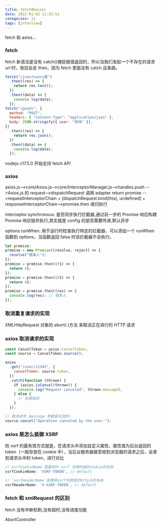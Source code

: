 ```yaml
---
title: fetch和axios
date: 2022-01-02 11:23:51
categories: js
tags: [interview]
---
```


fetch 和 axios...

<!-- more -->

### fetch

fetch 新语法是没有 catch()捕捉报错返回的，所以当我们发起一个不存在的请求 url 时，依旧会走 then，因为 fetch 里面没有 catch 这条路。

```js
fetch("/json?user=覃")
  .then((res) => {
    return res.text();
  })
  .then((data) => {
    console.log(data);
  });
fetch("/goods", {
  method: "POST",
  headers: { "Content-Type": "application/json" },
  body: JSON.stringify({ user: "张伟" }),
})
  .then((res) => {
    return res.json();
  })
  .then((data) => {
    console.log(data);
  });
```

nodejs v17.5.0 开始支持 fetch API

### axios

axios.js-->core/Axios.js-->core/InterceptorManager.js-->handles.push
-->Axios.js 的 request-->dispatchRequest 调用 adapter return promise -->requestInterceptorChain + [dispatchRequest.bind(this), undefined] + responseInterceptorChain-->promise.then 递归执行

interceptor.synchronous: 是否同步执行拦截器,通过前一步的 Promise 响应构建 Promise 响应链并执行,其实就是 config 的是否需要传递,默认异步

options.runWhen: 用于运行时检查执行特定的拦截器，可以添加一个 runWhen 函数到 options，当函数返回 false 时该拦截器不会执行。

```js
let promise;
promise = new Promise((resolve, reject) => {
  resolve("橙某人");
});
promise = promise.then((r1) => {
  return r1;
});
promise = promise.then((r2) => {
  return r2;
});
promise = promise.then((res) => {
  console.log(res); // 橙某人
});
```

### 取消重复请求的实现

XMLHttpRequest 对象的 abort( )方法 来取消正在进行的 HTTP 请求

### axios 取消请求的实现

```js
const CancelToken = axios.CancelToken;
const source = CancelToken.source();

axios
  .get("/user/12345", {
    cancelToken: source.token,
  })
  .catch(function (thrown) {
    if (axios.isCancel(thrown)) {
      console.log("Request canceled", thrown.message);
    } else {
      // 处理错误
    }
  });

// 取消请求（message 参数是可选的）
source.cancel("Operation canceled by the user.");
```

### axios 是怎么抵御 XSRF

防 xsrf 的最有效方式就是，在请求头中添加自定义属性，属性值为后台返回的 token（一般存放在 cookie 中），当后台服务器接受收到浏览器的请求之后，会拿到请求头中的 token，进行对比

```js
//`xsrfCookieName`是要用作 xsrf 令牌的值的cookie的名称
xsrfCookieName: 'XSRF-TOKEN', // default

// `xsrfHeaderName`是携带xsrf令牌值的http头的名称
xsrfHeaderName: 'X-XSRF-TOKEN', // default
```

### fetch 和 xmlRequest 的区别

fetch 没有中断机制,没有超时,没有进度功能

AbortController
